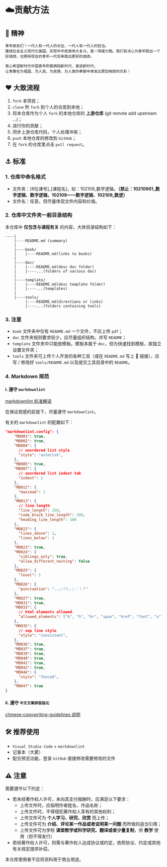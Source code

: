 # :cloud: ​贡献方法

## :ship: 精神

```Chinese
青年朋友们！一代人有一代人的长征，一代人有一代人的担当。
建成社会主义现代化强国，实现中华民族伟大复兴，是一场接力跑。我们有决心为青年跑出一个好成绩，也期待现在的青年一代将来跑出更好的成绩。

衷心希望新时代中国青年积极拥抱新时代、奋进新时代，
让青春在为祖国、为人民、为民族、为人类的奉献中焕发出更加绚丽的光彩！
```

## :heart: 大致流程

1. `fork` 本项目；
2. `clone` 所 `fork` 到个人的仓库到本地；
3. 将本仓库作为个人 `fork` 的本地仓库的 **上游仓库** (git remote add upstream ...)；
4. 进行你的贡献；
5. 同步上游仓库代码，个人处理冲突；
6. `push` 本地仓库的修改到 `GitHub`；
7. 在 `fork` 的仓库里点击 `pull request`。

## :anchor: 标准

### 1. 仓库中命名格式

* 文件夹：[6位课号]\_[课程名]，如：102109\_数字逻辑。**（禁止：10210901\_数字逻辑、数字逻辑、102109——数字逻辑、102109\_数逻）**
* 文件名：任意，但尽量体现文件内容和价值。

### 2. 仓库中文件夹一般目录结构

本仓库中 **仅包含与课程有关** 的内容，大体目录结构如下：

```repo
----|
    |----README.md (summary)
    |
    |----book/
    |    |----README.md(links to books)
    |
    |----doc/
    |    |----README.md(desc doc folder)
    |    |----...(folders of various doc)
    |
    |----template/
    |    |----README.md(desc template folder)
    |    |----...(templates)
    |
    |----tools/
         |----README.md(directions or links)
         |----...(folders containing tools)
```

### 3. 注意

* `book` 文件夹中仅有 `README.md` 一个文件，不应上传 `pdf`；
* `doc` 文件夹规则要求较少，应尽量组织结构，并写 `README`；
* `template` 文件夹中只能放模板。模板本属于 `doc`，但为快速找到模板，故独立设置文件夹；
* `tools` 文件夹可上传个人开发的各种工具（或在 `README.md` 写上 :link: 链接），应写 / 修改好 `tools/README.md` 以及提交工具目录中的 `README`。

### 4. Markdown 规范

#### i. 遵守 `markdownlint`

[markdownlint 标准解读](https://github.com/DavidAnson/markdownlint)

在保证观感的前提下，尽量遵守 `markdownlint`。

有关的 `markdownlint` 的配置如下：

```json
"markdownlint.config": {
    "MD001": true,
    "MD002": true,
    "MD004": {
      // unordered list style
      "style": "asterisk",
    },
    "MD005": true,
    "MD007": {
      // unordered list indent tab
      "indent": 2
    },
    "MD012": {
      "maximum": 1
    },
    "MD013": {
      // line length
      "line_length": 150,
      "code_block_line_length": 200,
      "heading_line_length": 100
    },
    "MD022": {
      "lines_above": 1,
      "lines_below": 1
    },
    "MD023": true,
    "MD024": {
      "siblings_only": true,
      "allow_different_nesting": false
    },
    "MD025": {
      "level": 1
    },
    "MD026": {
      "punctuation": ".,;:!?。，；：！？"
    },
    "MD027": true,
    "MD031": true,
    "MD033": {
      // html elements allowed
      "allowed_elements": ["b", "h", "br", "span", "href", "font", "u"]
    },
    "MD035": {
      // sep line style
      "style": "consistent",
    },
    "MD036": true,
    "MD037": true,
    "MD039": true,
    "MD040": true,
    "MD041": true,
    "MD042": true,
    "MD046": {
      "style": "fenced",
    },
    "MD047": true
}
```

#### ii. 遵守 `中文文案排版指北`

[chinese-copywriting-guidelines 说明](https://github.com/sparanoid/chinese-copywriting-guidelines)

## :hammer_and_wrench: 推荐使用

* `Visual Studio Code` + `markdownlint`
* 记事本（大雾）
* 配合预览功能，登录 `GitHub` 直接修改需要修改的文件

## :warning: 注意

需要遵守以下约定：

* 若未经著作权人许可，未向其支付报酬时，应满足以下要求：
  * 上传文件时，应指明作者姓名、作品名称；
  * 上传文件时，不得侵犯著作权人享有的其他权利；
  * 上传文件可为 **个人学习、研究、欣赏** 而上传；
  * 上传文件可为 **介绍、评论某一作品或者说明某一问题** 而所做的适当引用；
  * 上传文件可为学校 **课堂教学或科学研究、翻译或者少量复制**，供 **教学** 使用（但不得发行）
* 若经著作权人许可，则需与著作权人达成协议或约定，依照协议、约定或其他有关规定提供补偿。

本仓库使用者不应将资料用于商业用途。